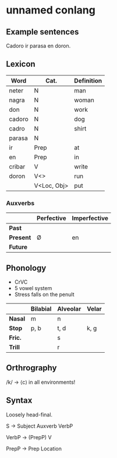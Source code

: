 # unnamed conlang

## Example sentences

Cadoro ir parasa en doron.

## Lexicon

| Word     | Cat.        | Definition           |
|----------|-------------|----------------------|
| neter    | N           | man                  |
| nagra    | N           | woman                |
| don      | N           | work                 |
| cadoro   | N           | dog                  |
| cadro    | N           | shirt                |
| parasa   | N           |                      |
| ir       | Prep        | at                   |
| en       | Prep        | in                   |
| cribar   | V<Obj>      | write                |
| doron    | V<>         | run                  |
|          | V<Loc, Obj> | put                  |

### Auxverbs

|              | Perfective | Imperfective |
|--------------|------------|--------------|
| **Past**     |            |              |
| **Present**  | Ø          | en           |
| **Future**   |            |              |

## Phonology

* CrVC
* 5 vowel system
* Stress falls on the penult

|           | Bilabial | Alveolar | Velar |
|-----------|----------|----------|-------|
| **Nasal** | m        | n        |       |
| **Stop**  | p, b     | t, d     | k, g  |
| **Fric.** |          | s        |       |
| **Trill** |          | r        |       |

## Orthrography

/k/ → ⟨c⟩ in all environments!

## Syntax

Loosely head-final.

S → Subject Auxverb VerbP

VerbP → (PrepP) V <args>

PrepP → Prep Location

